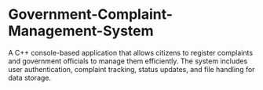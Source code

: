 # Government-Complaint-Management-System
A C++ console-based application that allows citizens to register complaints and government officials to manage them efficiently. The system includes user authentication, complaint tracking, status updates, and file handling for data storage.
